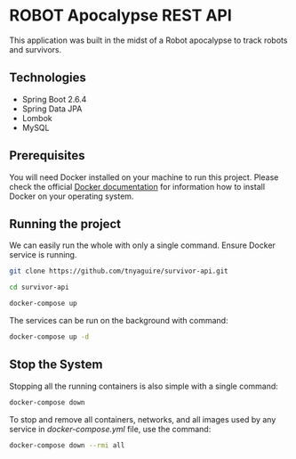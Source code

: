 # ROBOT Apocalypse REST API

This application was built in the midst of a Robot apocalypse to track robots and survivors.

## Technologies

- Spring Boot 2.6.4
- Spring Data JPA
- Lombok
- MySQL

## Prerequisites

You will need Docker installed on your machine to run this project. Please check the
official [Docker documentation](https://docs.docker.com/engine/) for information how to install Docker on your operating
system.

## Running the project

We can easily run the whole with only a single command. Ensure Docker service is running.

```bash
git clone https://github.com/tnyaguire/survivor-api.git
```

```bash
cd survivor-api
```

```bash
docker-compose up
```

The services can be run on the background with command:

```bash
docker-compose up -d
```

## Stop the System

Stopping all the running containers is also simple with a single command:

```bash
docker-compose down
```

To stop and remove all containers, networks, and all images used by any service in <em>
docker-compose.yml</em> file, use the command:

```bash
docker-compose down --rmi all
```
